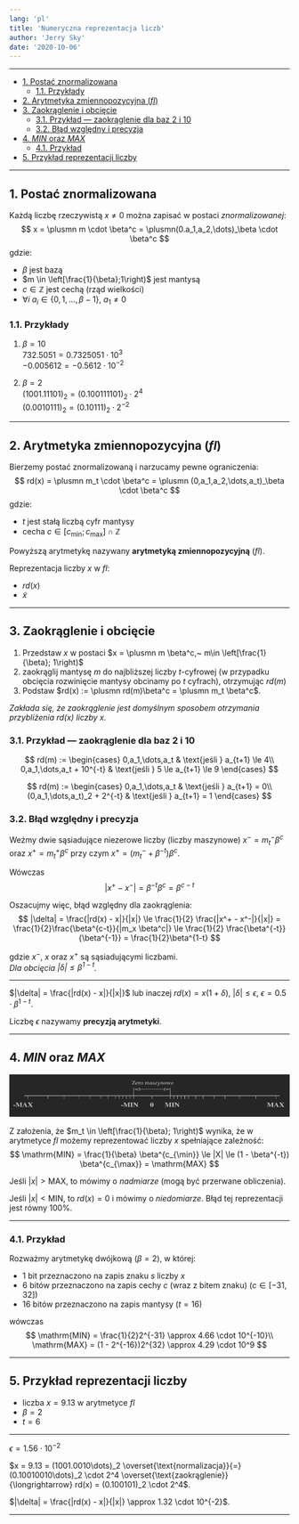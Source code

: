 ```yaml
---
lang: 'pl'
title: 'Numeryczna reprezentacja liczb'
author: 'Jerry Sky'
date: '2020-10-06'
---
```


---

- [1. Postać znormalizowana](#1-postać-znormalizowana)
    - [1.1. Przykłady](#11-przykłady)
- [2. Arytmetyka zmiennopozycyjna (*fl*)](#2-arytmetyka-zmiennopozycyjna-fl)
- [3. Zaokrąglenie i obcięcie](#3-zaokrąglenie-i-obcięcie)
    - [3.1. Przykład — zaokrąglenie dla baz $2$ i $10$](#31-przykład--zaokrąglenie-dla-baz-2-i-10)
    - [3.2. Błąd względny i precyzja](#32-błąd-względny-i-precyzja)
- [4. *MIN* oraz *MAX*](#4-min-oraz-max)
    - [4.1. Przykład](#41-przykład)
- [5. Przykład reprezentacji liczby](#5-przykład-reprezentacji-liczby)

---

## 1. Postać znormalizowana

Każdą liczbę rzeczywistą $x \neq 0$ można zapisać w postaci *znormalizowanej*:
$$
x = \plusmn m \cdot \beta^c = \plusmn(0.a_1,a_2,\dots)_\beta \cdot \beta^c
$$
gdzie:
- $\beta$ jest bazą
- $m \in \left[\frac{1}{\beta};1\right)$ jest mantysą
- $c \in \mathbb{Z}$ jest cechą (rząd wielkości)
- $\forall i ~ a_i \in \{0,1,\dots, \beta-1\},~ a_1 \neq 0$

### 1.1. Przykłady

1. $\beta = 10$\
    $732.5051 = 0.7325051 \cdot 10^3$\
    $-0.005612 = -0.5612 \cdot 10^{-2}$

2. $\beta = 2$\
    $(1001.11101)_2 = (0.100111101)_2 \cdot 2^4$\
    $(0.0010111)_2 = (0.10111)_2 \cdot 2^{-2}$

---

## 2. Arytmetyka zmiennopozycyjna (*fl*)

Bierzemy postać znormalizowaną i narzucamy pewne ograniczenia:
$$
rd(x) = \plusmn m_t \cdot \beta^c = \plusmn (0,a_1,a_2,\dots,a_t)_\beta \cdot \beta^c
$$
gdzie:
- $t$ jest stałą liczbą cyfr mantysy
- cecha $c \in [c_{\min}; c_{\max}] \cap \mathbb{Z}$

Powyższą arytmetykę nazywany **arytmetyką zmiennopozycyjną** (*fl*).

Reprezentacja liczby $x$ w *fl*:
- $rd(x)$
- $\widetilde{x}$

---

## 3. Zaokrąglenie i obcięcie

1. Przedstaw $x$ w postaci $x = \plusmn m \beta^c,~ m\in \left[\frac{1}{\beta}; 1\right)$
2. zaokrąglij mantysę $m$ do najbliższej liczby $t$-cyfrowej (w przypadku obcięcia rozwinięcie mantysy obcinamy po $t$ cyfrach), otrzymując $rd(m)$
3. Podstaw $rd(x) := \plusmn rd(m)\beta^c = \plusmn m_t \beta^c$.

*Zakłada się, że zaokrąglenie jest domyślnym sposobem otrzymania przybliżenia $rd(x)$ liczby $x$.*

### 3.1. Przykład — zaokrąglenie dla baz $2$ i $10$

$$
rd(m) :=
\begin{cases}
    0,a_1,\dots,a_t & \text{jeśli } a_{t+1} \le 4\\
    0,a_1,\dots,a_t + 10^{-t} & \text{jeśli } 5 \le a_{t+1} \le 9
\end{cases}
$$

$$
rd(m) :=
\begin{cases}
    0,a_1,\dots,a_t & \text{jeśli } a_{t+1} = 0\\
    (0,a_1,\dots,a_t)_2 + 2^{-t} & \text{jeśli } a_{t+1} = 1
\end{cases}
$$

### 3.2. Błąd względny i precyzja

Weźmy dwie sąsiadujące niezerowe liczby (liczby maszynowe) $x^- = m_t^- \beta^c$ oraz $x^+ = m_t^+ \beta^c$ przy czym $x^+ = (m_t^- + \beta^{-t})\beta^c$.

Wówczas
$$
|x^+ - x^-| = \beta^{-t} \beta^c = \beta^{c-t}
$$

Oszacujmy więc, błąd względny dla zaokrąglenia:
$$
|\delta| = \frac{|rd(x) - x|}{|x|} \le \frac{1}{2} \frac{|x^+ - x^-|}{|x|} = \frac{1}{2}\frac{\beta^{c-t}}{|m_x \beta^c|} \le \frac{1}{2} \frac{\beta^{-t}}{\beta^{-1}} = \frac{1}{2}\beta^{1-t}
$$

gdzie $x^-$, $x$ oraz $x^+$ są sąsiadującymi liczbami.\
*Dla obcięcia $|\delta| \le \beta^{1-t}$.*

---

$|\delta| = \frac{|rd(x) - x|}{|x|}$
lub inaczej
$rd(x) = x(1 + \delta)$, $|\delta| \le \epsilon$, $\epsilon = 0.5\cdot \beta^{1-t}$.

Liczbę $\epsilon$ nazywamy **precyzją arytmetyki**.

---

## 4. *MIN* oraz *MAX*

![](siatka-symetryczna.png)

Z założenia, że $m_t \in \left[\frac{1}{\beta}; 1\right)$ wynika, że w arytmetyce *fl* możemy reprezentować liczby $x$ spełniające zależność:
$$
\mathrm{MIN} = \frac{1}{\beta} \beta^{c_{\min}} \le |X| \le (1 - \beta^{-t}) \beta^{c_{\max}} = \mathrm{MAX}
$$

Jeśli $|x| > \mathrm{MAX}$, to mówimy o *nadmiarze* (mogą być przerwane obliczenia).

Jeśli $|x| < \mathrm{MIN}$, to $rd(x) = 0$ i mówimy o *niedomiarze*. Błąd tej reprezentacji jest równy $100\%$.

---

### 4.1. Przykład

Rozważmy arytmetykę dwójkową ($\beta = 2$), w której:
- 1 bit przeznaczono na zapis znaku $s$ liczby $x$
- 6 bitów przeznaczono na zapis cechy $c$ (wraz z bitem znaku) ($c \in [-31, 32]$)
- 16 bitów przeznaczono na zapis mantysy  ($t = 16$)

wówczas
$$
\mathrm{MIN} = \frac{1}{2}2^{-31} \approx 4.66 \cdot 10^{-10}\\
\mathrm{MAX} = (1 - 2^{-16})2^{32} \approx 4.29 \cdot 10^9
$$

---

## 5. Przykład reprezentacji liczby

- liczba $x = 9.13$ w arytmetyce *fl*
- $\beta = 2$
- $t = 6$

---
$\epsilon = 1.56 \cdot 10^{-2}$

$x = 9.13 = (1001.0010\dots)_2 \overset{\text{normalizacja}}{=} (0.10010010\dots)_2 \cdot 2^4 \overset{\text{zaokrąglenie}}{\longrightarrow} rd(x) = (0.100101)_2 \cdot 2^4$.

$|\delta| = \frac{|rd(x) - x|}{|x|} \approx 1.32 \cdot 10^{-2}$.

---
